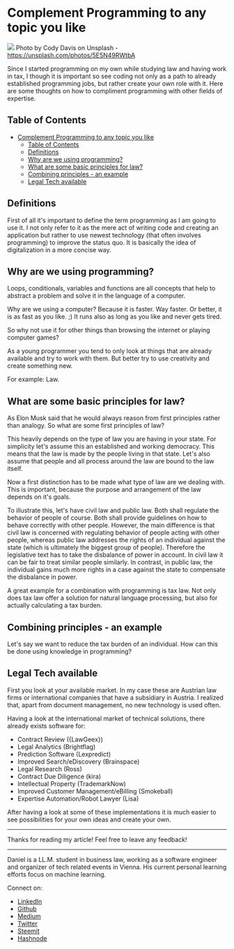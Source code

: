 # Complement Programming to any topic you like

[<img src="https://images.unsplash.com/photo-1494253109108-2e30c049369b?ixlib=rb-0.3.5&ixid=eyJhcHBfaWQiOjEyMDd9&s=02261b49dc587eaecb3dfae7ccfbbcaa&auto=format&fit=crop&w=2250&q=80">](
https://unsplash.com/photos/5E5N49RWtbA)
Photo by Cody Davis on Unsplash - https://unsplash.com/photos/5E5N49RWtbA

Since I started programming on my own while studying law and having work in tax, I though it is important so see coding not only as a path to already established programming jobs, but rather create your own role with it. Here are some thoughts on how to compliment programming with other fields of expertise.


## Table of Contents

<!-- TOC -->

- [Complement Programming to any topic you like](#complement-programming-to-any-topic-you-like)
  - [Table of Contents](#table-of-contents)
  - [Definitions](#definitions)
  - [Why are we using programming?](#why-are-we-using-programming)
  - [What are some basic principles for law?](#what-are-some-basic-principles-for-law)
  - [Combining principles - an example](#combining-principles---an-example)
  - [Legal Tech available](#legal-tech-available)

<!-- /TOC -->

## Definitions

First of all it's important to define the term programming as I am going to use it. I not only refer to it as the mere act of writing code and creating an application but rather to use newest technology (that often involves programming) to improve the status quo. It is basically the idea of digitalization in a more concise way.

## Why are we using programming?

Loops, conditionals, variables and functions are all concepts that help to abstract a problem and solve it in the language of a computer. 

Why are we using a computer? Because it is faster. Way faster. Or better, it is as fast as you like. ;) It runs also as long as you like and never gets tired. 

So why not use it for other things than browsing the internet or playing computer games?

As a young programmer you tend to only look at things that are already available and try to work with them. But better try to use creativity and create something new. 

For example: Law.

## What are some basic principles for law?

As Elon Musk said that he would always reason from first principles rather than analogy. So what are some first principles of law?

This heavily depends on the type of law you are having in your state. For simplicity let's assume this an established and working democracy. This means that the law is made by the people living in that state. Let's also assume that people and all process around the law are bound to the law itself. 

Now a first distinction has to be made what type of law are we dealing with. This is important, because the purpose and arrangement of the law depends on it's goals.

To illustrate this, let's have civil law and public law. Both shall regulate the behavior of people of course. Both shall provide guidelines on how to behave correctly with other people. However, the main difference is that civil law is concerned with regulating behavior of people acting with other people, whereas public law addresses the rights of an individual against the state (which is ultimately the biggest group of people). Therefore the legislative text has to take the disbalance of power in account. In civil law it can be fair to treat similar people similarly. In contrast, in public law, the individual gains much more rights in a case against the state to compensate the disbalance in power. 

A great example for a combination with programming is tax law. Not only does tax law offer a solution for natural language processing, but also for actually calculating a tax burden. 

## Combining principles - an example

Let's say we want to reduce the tax burden of an individual. How can this be done using knowledge in programming? 





## Legal Tech available

First you look at your available market. In my case these are Austrian law firms or international companies that have a subsidiary in Austria. I realized that, apart from document management, no new technology is used often. 

Having a look at the international market of technical solutions, there already exists software for:
- Contract Review ({LawGeex})
- Legal Analytics (Brightflag)
- Prediction Software (Lexpredict)
- Improved Search/eDiscovery (Brainspace)
- Legal Research (Ross)
- Contract Due Diligence (kira)
- Intellectual Property (TrademarkNow)
- Improved Customer Management/eBilling (Smokeball)
- Expertise Automation/Robot Lawyer (Lisa)

After having a look at some of these implementations it is much easier to see possibilities for your own ideas and create your own. 






---

Thanks for reading my article! Feel free to leave any feedback! 

---

Daniel is a LL.M. student in business law, working as a software engineer and organizer of tech related events in Vienna. 
His current personal learning efforts focus on machine learning. 

Connect on:
- [LinkedIn](https://www.linkedin.com/in/createdd) 
- [Github](https://github.com/DDCreationStudios)
- [Medium](https://medium.com/@ddcreationstudi)
- [Twitter](https://twitter.com/DDCreationStudi)
- [Steemit](https://steemit.com/@createdd)
- [Hashnode](https://hashnode.com/@DDCreationStudio)

<!-- Written by Daniel Deutsch (deudan1010@gmail.com) -->